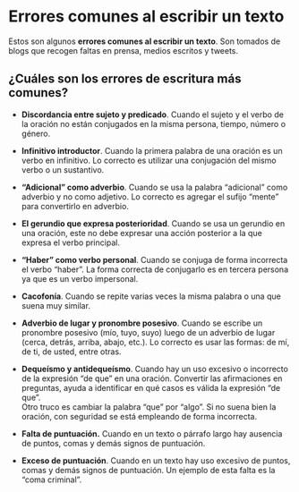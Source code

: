 # Errores comunes al escribir un texto
Estos son algunos **errores comunes al escribir un texto**. Son tomados de blogs que recogen faltas en prensa, medios escritos y tweets.

## ¿Cuáles son los errores de escritura más comunes?
-   **Discordancia entre sujeto y predicado**. Cuando el sujeto y el verbo de la oración no están conjugados en la misma persona, tiempo, número o género.
    
-   **Infinitivo introductor**. Cuando la primera palabra de una oración es un verbo en infinitivo. Lo correcto es utilizar una conjugación del mismo verbo o un sustantivo.
    
-   **“Adicional” como adverbio**. Cuando se usa la palabra “adicional” como adverbio y no como adjetivo. Lo correcto es agregar el sufijo “mente” para convertirlo en adverbio.
    
-   **El gerundio que expresa posterioridad**. Cuando se usa un gerundio en una oración, este no debe expresar una acción posterior a la que expresa el verbo principal.
    
-   **“Haber” como verbo personal**. Cuando se conjuga de forma incorrecta el verbo “haber”. La forma correcta de conjugarlo es en tercera persona ya que es un verbo impersonal.
    
-   **Cacofonía**. Cuando se repite varias veces la misma palabra o una que suena muy similar.
    
-   **Adverbio de lugar y pronombre posesivo**. Cuando se escribe un pronombre posesivo (mío, tuyo, suyo) luego de un adverbio de lugar (cerca, detrás, arriba, abajo, etc.). Lo correcto es usar las formas: de mí, de ti, de usted, entre otras.
    
-   **Dequeísmo y antidequeísmo**. Cuando hay un uso excesivo o incorrecto de la expresión “de que” en una oración. Convertir las afirmaciones en preguntas, ayuda a identificar en qué casos es válida la expresión “de que”.  
    Otro truco es cambiar la palabra “que” por “algo”. Si no suena bien la oración, con seguridad se está empleando de forma incorrecta.
    
-   **Falta de puntuación.** Cuando en un texto o párrafo largo hay ausencia de puntos, comas y demás signos de puntuación.
    
-   **Exceso de puntuación**. Cuando en un texto hay uso excesivo de puntos, comas y demás signos de puntuación. Un ejemplo de esta falta es la “coma criminal”.